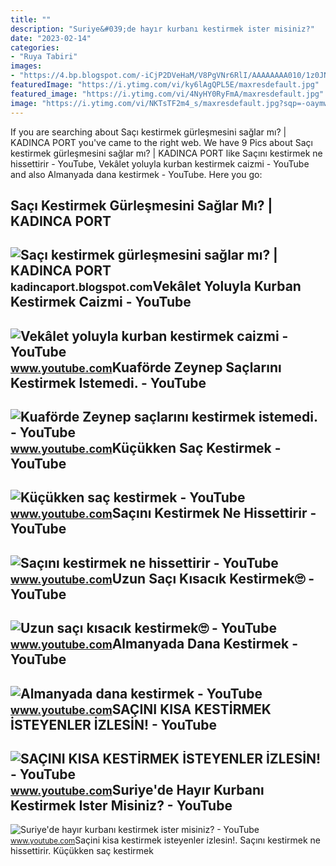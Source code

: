 ```yaml
---
title: ""
description: "Suriye&#039;de hayır kurbanı kestirmek ister misiniz?"
date: "2023-02-14"
categories:
- "Ruya Tabiri"
images:
- "https://4.bp.blogspot.com/-iCjP2DVeHaM/V8PgVNr6RlI/AAAAAAAA010/1z0JNlh3W4gd_R_bqCuIuWeMhLNnT2sSwCLcB/s1600/Sa%25C3%25A7%25C4%25B1%2Bkestirmek%2Bg%25C3%25BCrle%25C5%259Fmesini%2Bsa%25C4%259Flamaz.jpg"
featuredImage: "https://i.ytimg.com/vi/ky6lAgQPL5E/maxresdefault.jpg"
featured_image: "https://i.ytimg.com/vi/4NyHY0RyFmA/maxresdefault.jpg"
image: "https://i.ytimg.com/vi/NKTsTF2m4_s/maxresdefault.jpg?sqp=-oaymwEmCIAKENAF8quKqQMa8AEB-AHUBoAC4AOKAgwIABABGFUgXyhlMA8=&amp;rs=AOn4CLADlhn6lXC4B3QRBC1VbHPJhtteww"
---
```


If you are searching about Saçı kestirmek gürleşmesini sağlar mı? | KADINCA PORT you've came to the right web. We have 9 Pics about Saçı kestirmek gürleşmesini sağlar mı? | KADINCA PORT like Saçını kestirmek ne hissettirir - YouTube, Vekâlet yoluyla kurban kestirmek caizmi - YouTube and also Almanyada dana kestirmek - YouTube. Here you go:

Saçı Kestirmek Gürleşmesini Sağlar Mı? | KADINCA PORT
-----------------------------------------------------

 ![Saçı kestirmek gürleşmesini sağlar mı? | KADINCA PORT](https://4.bp.blogspot.com/-iCjP2DVeHaM/V8PgVNr6RlI/AAAAAAAA010/1z0JNlh3W4gd_R_bqCuIuWeMhLNnT2sSwCLcB/s1600/Sa%25C3%25A7%25C4%25B1%2Bkestirmek%2Bg%25C3%25BCrle%25C5%259Fmesini%2Bsa%25C4%259Flamaz.jpg) <small>kadincaport.blogspot.com</small>Vekâlet Yoluyla Kurban Kestirmek Caizmi - YouTube
-------------------------------------------------

 ![Vekâlet yoluyla kurban kestirmek caizmi - YouTube](https://i.ytimg.com/vi/WhuxGdME9_g/maxresdefault.jpg) <small>www.youtube.com</small>Kuaförde Zeynep Saçlarını Kestirmek Istemedi. - YouTube
-------------------------------------------------------

 ![Kuaförde Zeynep saçlarını kestirmek istemedi. - YouTube](https://i.ytimg.com/vi/BbaBkCxzar0/maxresdefault.jpg) <small>www.youtube.com</small>Küçükken Saç Kestirmek - YouTube
--------------------------------

 ![Küçükken saç kestirmek - YouTube](https://i.ytimg.com/vi/4NyHY0RyFmA/maxresdefault.jpg) <small>www.youtube.com</small>Saçını Kestirmek Ne Hissettirir - YouTube
-----------------------------------------

 ![Saçını kestirmek ne hissettirir - YouTube](https://i.ytimg.com/vi/ky6lAgQPL5E/maxresdefault.jpg) <small>www.youtube.com</small>Uzun Saçı Kısacık Kestirmek🙄 - YouTube
--------------------------------------

 ![Uzun saçı kısacık kestirmek🙄 - YouTube](https://i.ytimg.com/vi/9-KYF0rQKIQ/maxresdefault.jpg) <small>www.youtube.com</small>Almanyada Dana Kestirmek - YouTube
----------------------------------

 ![Almanyada dana kestirmek - YouTube](https://i.ytimg.com/vi/NKTsTF2m4_s/maxresdefault.jpg?sqp=-oaymwEmCIAKENAF8quKqQMa8AEB-AHUBoAC4AOKAgwIABABGFUgXyhlMA8=&rs=AOn4CLADlhn6lXC4B3QRBC1VbHPJhtteww) <small>www.youtube.com</small>SAÇINI KISA KESTİRMEK İSTEYENLER İZLESİN! - YouTube
---------------------------------------------------

 ![SAÇINI KISA KESTİRMEK İSTEYENLER İZLESİN! - YouTube](https://i.ytimg.com/vi/Ks92ZA_Buss/maxresdefault.jpg) <small>www.youtube.com</small>Suriye'de Hayır Kurbanı Kestirmek Ister Misiniz? - YouTube
----------------------------------------------------------

 ![Suriye'de hayır kurbanı kestirmek ister misiniz? - YouTube](https://i.ytimg.com/vi/3s-9wNSuY1E/maxresdefault.jpg) <small>www.youtube.com</small>Saçini kisa kesti̇rmek i̇steyenler i̇zlesi̇n!. Saçını kestirmek ne hissettirir. Küçükken saç kestirmek
